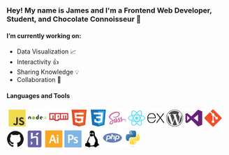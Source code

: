 ### Hey! My name is James and I'm a Frontend Web Developer, Student, and Chocolate Connoisseur 🍫

#### I’m currently working on:
* Data Visualization :chart_with_upwards_trend:
* Interactivity 👍
* Sharing Knowledge 💡
* Collaboration 🔄

#### Languages and Tools
![]()
<img src="/assets/javascript/javascript-original.svg" alt="JavaScript" width="40">
<img src="/assets/nodejs/nodejs-original-wordmark.svg" alt="NodeJS" width="45">
<img src="assets/npm/npm-original-wordmark.svg" alt="NPM" width="45">
<img src="assets/html5/html5-original.svg" alt="HTML5" width="40">
<img src="assets/css3/css3-original.svg" alt="CSS3" width="40">
<img src="assets/sass/sass-original.svg" alt="SASS" width="40">
<img src="assets/react/react-original.svg" alt="ReactJS" width="40">
<img src="assets/express/express-original.svg" alt="ExpressJS" width="40">
<img src="assets/wordpress/wordpress-plain.svg" alt="WordPress" width="40">
<img src="assets/visualstudio/visualstudio-plain.svg" alt="VSCode" width="40">
<img src="assets/git/git-original.svg" alt="Git" width="40">
<img src="assets/github/github-original.svg" alt="GitHub" width="40">
<img src="assets/heroku/heroku-plain.svg" alt="Heroku" width="40">
<img src="assets/illustrator/illustrator-plain.svg" alt="Adobe Illustrator" width="40">
<img src="assets/photoshop/photoshop-plain.svg" alt="Adobe Photoshop" width="40">
<img src="assets/linux/linux-plain.svg" alt="Linux" width="40">
<img src="assets/php/php-plain.svg" alt="PHP" width="45">
<img src="assets/python/python-original.svg" alt="Python" width="40">
<!-- <img src="PATH" alt="ALT" width="50"> -->

<!--
**jimmymk23/jimmymk23** is a ✨ _special_ ✨ repository because its `README.md` (this file) appears on your GitHub profile.

Here are some ideas to get you started:

- 🔭 I’m currently working on ...
- 🌱 I’m currently learning ...
- 👯 I’m looking to collaborate on ...
- 🤔 I’m looking for help with ...
- 💬 Ask me about ...
- 📫 How to reach me: ...
- 😄 Pronouns: ...
- ⚡ Fun fact: ...
-->
